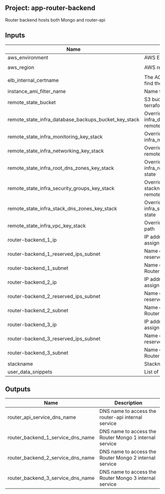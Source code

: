 ## Project: app-router-backend

Router backend hosts both Mongo and router-api


## Inputs

| Name | Description | Type | Default | Required |
|------|-------------|:----:|:-----:|:-----:|
| aws_environment | AWS Environment | string | - | yes |
| aws_region | AWS region | string | `eu-west-1` | no |
| elb_internal_certname | The ACM cert domain name to find the ARN of | string | - | yes |
| instance_ami_filter_name | Name to use to find AMI images | string | `` | no |
| remote_state_bucket | S3 bucket we store our terraform state in | string | - | yes |
| remote_state_infra_database_backups_bucket_key_stack | Override stackname path to infra_database_backups_bucket remote state | string | `` | no |
| remote_state_infra_monitoring_key_stack | Override stackname path to infra_monitoring remote state | string | `` | no |
| remote_state_infra_networking_key_stack | Override infra_networking remote state path | string | `` | no |
| remote_state_infra_root_dns_zones_key_stack | Override stackname path to infra_root_dns_zones remote state | string | `` | no |
| remote_state_infra_security_groups_key_stack | Override infra_security_groups stackname path to infra_vpc remote state | string | `` | no |
| remote_state_infra_stack_dns_zones_key_stack | Override stackname path to infra_stack_dns_zones remote state | string | `` | no |
| remote_state_infra_vpc_key_stack | Override infra_vpc remote state path | string | `` | no |
| router-backend_1_ip | IP address of the private IP to assign to the instance | string | - | yes |
| router-backend_1_reserved_ips_subnet | Name of the subnet to place the reserved IP of the instance | string | - | yes |
| router-backend_1_subnet | Name of the subnet to place the Router Mongo 1 | string | - | yes |
| router-backend_2_ip | IP address of the private IP to assign to the instance | string | - | yes |
| router-backend_2_reserved_ips_subnet | Name of the subnet to place the reserved IP of the instance | string | - | yes |
| router-backend_2_subnet | Name of the subnet to place the Router Mongo 2 | string | - | yes |
| router-backend_3_ip | IP address of the private IP to assign to the instance | string | - | yes |
| router-backend_3_reserved_ips_subnet | Name of the subnet to place the reserved IP of the instance | string | - | yes |
| router-backend_3_subnet | Name of the subnet to place the Router Mongo 3 | string | - | yes |
| stackname | Stackname | string | - | yes |
| user_data_snippets | List of user-data snippets | list | - | yes |

## Outputs

| Name | Description |
|------|-------------|
| router_api_service_dns_name | DNS name to access the router-api internal service |
| router_backend_1_service_dns_name | DNS name to access the Router Mongo 1 internal service |
| router_backend_2_service_dns_name | DNS name to access the Router Mongo 2 internal service |
| router_backend_3_service_dns_name | DNS name to access the Router Mongo 3 internal service |

